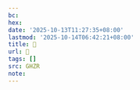 ```yaml
---
bc:
hex:
date: '2025-10-13T11:27:35+08:00'
lastmod: '2025-10-14T06:42:21+08:00'
title: 󰘥
url: 󰘥
tags: []
src: GHZR
note:
---
```

